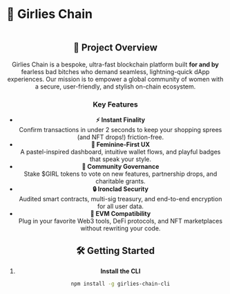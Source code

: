 # 🔗 Girlies Chain

<div id="header" align="center">
  <img 
</div>
<br>

## 🚀 Project Overview

Girlies Chain is a bespoke, ultra-fast blockchain platform built **for and by** fearless bad bitches who demand seamless, lightning-quick dApp experiences. Our mission is to empower a global community of women with a secure, user-friendly, and stylish on-chain ecosystem.

### Key Features
- **⚡ Instant Finality**  
  Confirm transactions in under 2 seconds to keep your shopping sprees (and NFT drops!) friction-free.
- **🌸 Feminine-First UX**  
  A pastel-inspired dashboard, intuitive wallet flows, and playful badges that speak your style.
- **💎 Community Governance**  
  Stake $GIRL tokens to vote on new features, partnership drops, and charitable grants.
- **🔒 Ironclad Security**  
  Audited smart contracts, multi-sig treasury, and end-to-end encryption for all user data.
- **🔗 EVM Compatibility**  
  Plug in your favorite Web3 tools, DeFi protocols, and NFT marketplaces without rewriting your code.

## 🛠️ Getting Started

1. **Install the CLI**  
   ```bash
   npm install -g girlies-chain-cli

